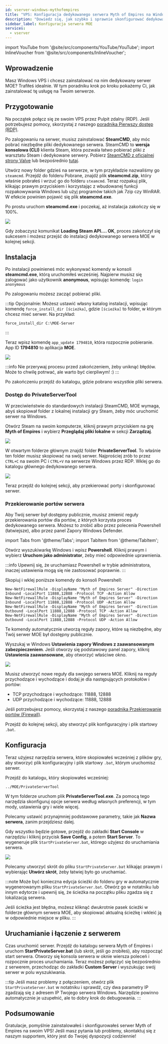 ```yaml
---
id: vserver-windows-mythofempires
title: "VPS: Konfiguracja dedykowanego serwera Myth of Empires na Windows"
description: "Dowiedz się, jak szybko i sprawnie skonfigurować dedykowany serwer Myth of Empires na swoim Windows VPS → Sprawdź teraz"
sidebar_label: Konfiguracja serwera MOE
services:
  - vserver
---
```


import YouTube from '@site/src/components/YouTube/YouTube';
import InlineVoucher from '@site/src/components/InlineVoucher';

## Wprowadzenie
Masz Windows VPS i chcesz zainstalować na nim dedykowany serwer MOE? Trafiłeś idealnie. W tym poradniku krok po kroku pokażemy Ci, jak zainstalować tę usługę na Twoim serwerze.
<YouTube videoId="ir3QNvwu7WY" imageSrc="https://screensaver01.zap-hosting.com/index.php/s/4WnZSyGqLyN7pmG/preview" title="Jak skonfigurować serwer Myth Of Empires na Windows VPS!" description="Wolisz zobaczyć wszystko w akcji, żeby lepiej zrozumieć? Mamy to! Zanurz się w naszym wideo, które wszystko rozkłada na czynniki pierwsze. Niezależnie czy się spieszysz, czy po prostu wolisz chłonąć info w najbardziej angażujący sposób!"/>
<InlineVoucher />

## Przygotowanie
Na początek połącz się ze swoim VPS przez Pulpit zdalny (RDP). Jeśli potrzebujesz pomocy, skorzystaj z naszego [poradnika Pierwszy dostęp (RDP)](vserver-windows-userdp.md).

Po zalogowaniu na serwer, musisz zainstalować **SteamCMD**, aby móc pobrać niezbędne pliki dedykowanego serwera. SteamCMD to **wersja konsolowa (CLI)** klienta Steam, która pozwala łatwo pobierać pliki z warsztatu Steam i dedykowane serwery. Pobierz [SteamCMD z oficjalnej strony Valve](https://developer.valvesoftware.com/wiki/SteamCMD) lub bezpośrednio [tutaj](https://steamcdn-a.akamaihd.net/client/installer/steamcmd.zip).

Utwórz nowy folder gdzieś na serwerze, w tym przykładzie nazwaliśmy go `steamcmd`. Przejdź do folderu Pobrane, znajdź plik **steamcmd.zip**, który właśnie pobrałeś i wrzuć go do folderu `steamcmd`. Teraz rozpakuj plik, klikając prawym przyciskiem i korzystając z wbudowanej funkcji rozpakowywania Windows lub użyj programów takich jak 7zip czy WinRAR. W efekcie powinien pojawić się plik **steamcmd.exe**.

Po prostu uruchom **steamcmd.exe** i poczekaj, aż instalacja zakończy się w 100%.

![](https://github.com/zaphosting/docs/assets/42719082/ffb8e8a1-26e3-4d16-9baf-938e17ec1613)

Gdy zobaczysz komunikat **Loading Steam API.... OK**, proces zakończył się sukcesem i możesz przejść do instalacji dedykowanego serwera MOE w kolejnej sekcji.

## Instalacja

Po instalacji powinieneś móc wykonywać komendy w konsoli **steamcmd.exe**, którą uruchomiłeś wcześniej. Najpierw musisz się zalogować jako użytkownik **anonymous**, wpisując komendę: `login anonymous`

Po zalogowaniu możesz zacząć pobierać pliki.

:::tip
Opcjonalnie: Możesz ustawić własny katalog instalacji, wpisując komendę `force_install_dir [ścieżka]`, gdzie `[ścieżka]` to folder, w którym chcesz mieć serwer. Na przykład:
```
force_install_dir C:\MOE-Server
```
:::

Teraz wpisz komendę `app_update 1794810`, która rozpocznie pobieranie. App ID **1794810** to aplikacja **MOE**.

![](https://github.com/zaphosting/docs/assets/42719082/29931eec-fd19-4806-88dc-69e585e42370)

:::info
Nie przerywaj procesu przed zakończeniem, żeby uniknąć błędów. Może to chwilę potrwać, ale warto być cierpliwym! :)
:::

Po zakończeniu przejdź do katalogu, gdzie pobrano wszystkie pliki serwera.

### Dostęp do PrivateServerTool

W przeciwieństwie do standardowych instalacji SteamCMD, MOE wymaga, abyś skopiował folder z lokalnej instalacji gry Steam, żeby móc uruchomić serwer na Windows.

Otwórz Steam na swoim komputerze, kliknij prawym przyciskiem na grę **Myth of Empires** i wybierz **Przeglądaj pliki lokalne** w sekcji **Zarządzaj**.

![](https://screensaver01.zap-hosting.com/index.php/s/Cmj325wLSWgNGif/preview)

W otwartym folderze głównym znajdź folder **PrivateServerTool**. To właśnie ten folder musisz skopiować na swój serwer. Najprościej zrób to przez `CTRL+C` na swoim PC i `CTRL+V` na serwerze Windows przez RDP. Wklej go do katalogu głównego dedykowanego serwera.

![](https://screensaver01.zap-hosting.com/index.php/s/sXdqCYW2QnKrReN/preview)

Teraz przejdź do kolejnej sekcji, aby przekierować porty i skonfigurować serwer.

### Przekierowanie portów serwera

Aby Twój serwer był dostępny publicznie, musisz zmienić reguły przekierowania portów dla portów, z których korzysta proces dedykowanego serwera. Możesz to zrobić albo przez polecenia Powershell (łatwiejsze), albo przez panel Zapory Windows Defender.

import Tabs from '@theme/Tabs';
import TabItem from '@theme/TabItem';

<Tabs>
<TabItem value="powershell" label="Przez Powershell" default>

Otwórz wyszukiwarkę Windows i wpisz **Powershell**. Kliknij prawym i wybierz **Uruchom jako administrator**, żeby mieć odpowiednie uprawnienia.

:::info
Upewnij się, że uruchamiasz Powershell w trybie administratora, inaczej ustawienia mogą się nie zastosować poprawnie.
:::

Skopiuj i wklej poniższe komendy do konsoli Powershell:
```
New-NetFirewallRule -DisplayName "Myth of Empires Server" -Direction Inbound -LocalPort 11888,12888 -Protocol TCP -Action Allow
New-NetFirewallRule -DisplayName "Myth of Empires Server" -Direction Inbound -LocalPort 11888,12888 -Protocol UDP -Action Allow
New-NetFirewallRule -DisplayName "Myth of Empires Server" -Direction Outbound -LocalPort 11888,12888 -Protocol TCP -Action Allow
New-NetFirewallRule -DisplayName "Myth of Empires Server" -Direction Outbound -LocalPort 11888,12888 -Protocol UDP -Action Allow
```

Te komendy automatycznie utworzą reguły zapory, które są niezbędne, aby Twój serwer MOE był dostępny publicznie.

</TabItem>

<TabItem value="windefender" label="Przez Windows Defender">

Wyszukaj w Windows **Ustawienia zapory Windows z zaawansowanym zabezpieczeniem**. Jeśli otworzy się podstawowy panel zapory, kliknij **Ustawienia zaawansowane**, aby otworzyć właściwe okno.

![](https://github.com/zaphosting/docs/assets/42719082/5fb9f943-7e51-4d8f-9df4-2f5ff60857d3)

Musisz utworzyć nowe reguły dla swojego serwera MOE. Kliknij na reguły przychodzące i wychodzące i dodaj je dla następujących protokołów i portów:
- TCP przychodzące i wychodzące: 11888, 12888
- UDP przychodzące i wychodzące: 11888, 12888

Jeśli potrzebujesz pomocy, skorzystaj z naszego [poradnika Przekierowanie portów (Firewall)](vserver-windows-port.md).

</TabItem>
</Tabs>

Przejdź do kolejnej sekcji, aby stworzyć plik konfiguracyjny i plik startowy `.bat`.

## Konfiguracja

Teraz użyjesz narzędzia serwera, które skopiowałeś wcześniej z plików gry, aby stworzyć plik konfiguracyjny i plik startowy `.bat`, którym uruchomisz serwer.

Przejdź do katalogu, który skopiowałeś wcześniej:
```
../MOE/PrivateServerTool
```

W tym folderze uruchom plik **PrivateServerTool.exe**. Za pomocą tego narzędzia skonfiguruj opcje serwera według własnych preferencji, w tym mody, ustawienia gry i wiele więcej.

Polecamy ustawić przynajmniej podstawowe parametry, takie jak **Nazwa serwera**, zanim przejdziesz dalej.

Gdy wszystko będzie gotowe, przejdź do zakładki **Start Console** w narzędziu i kliknij przycisk **Save Config**, a potem **Start Server**. To wygeneruje plik `StartPrivateServer.bat`, którego użyjesz do uruchamiania serwera.

![](https://screensaver01.zap-hosting.com/index.php/s/TtcAbW6ZEWNyjXS/preview)

Polecamy utworzyć skrót do pliku `StartPrivateServer.bat` klikając prawym i wybierając **Utwórz skrót**, żeby łatwiej było go uruchamiać.

:::note
Może być konieczna edycja ścieżki do folderu gry w automatycznie wygenerowanym pliku `StartPrivateServer.bat`. Otwórz go w notatniku lub innym edytorze i upewnij się, że ścieżka na początku pliku zgadza się z lokalizacją serwera.

Jeśli ścieżka jest błędna, możesz kliknąć dwukrotnie pasek ścieżki w folderze głównym serwera MOE, aby skopiować aktualną ścieżkę i wkleić ją w odpowiednie miejsce w pliku.
:::

## Uruchamianie i łączenie z serwerem

Czas uruchomić serwer. Przejdź do katalogu serwera Myth of Empires i uruchom **StartPrivateServer.bat** (lub skrót, jeśli go zrobiłeś), aby rozpocząć start serwera. Otworzy się konsola serwera w oknie wiersza poleceń i rozpocznie proces uruchamiania. Teraz możesz połączyć się bezpośrednio z serwerem, przechodząc do zakładki **Custom Server** i wyszukując swój serwer w polu wyszukiwania.

:::tip
Jeśli masz problemy z połączeniem, otwórz plik `StartPrivateServer.bat` w notatniku i sprawdź, czy dwa parametry IP zgadzają się z adresem IP Twojego serwera Windows. Narzędzie powinno automatycznie je uzupełnić, ale to dobry krok do debugowania.
:::

## Podsumowanie

Gratulacje, pomyślnie zainstalowałeś i skonfigurowałeś serwer Myth of Empires na swoim VPS! Jeśli masz pytania lub problemy, skontaktuj się z naszym supportem, który jest do Twojej dyspozycji codziennie!

<InlineVoucher />